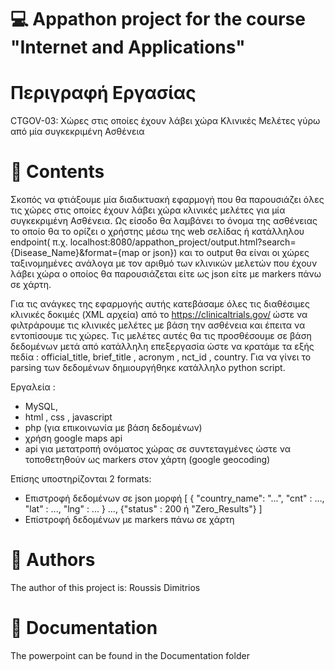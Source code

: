# :computer:  Appathon project for the course "Internet and Applications" 

# Περιγραφή Εργασίας
CTGOV-03: Χώρες στις οποίες έχουν λάβει χώρα Κλινικές Μελέτες γύρω από μία συγκεκριμένη Ασθένεια

# :book: Contents
Σκοπός να φτιάξουμε μία διαδικτυακή εφαρμογή που θα παρουσιάζει όλες τις χώρες στις οποίες έχουν λάβει χώρα κλινικές μελέτες για μία συγκεκριμένη Ασθένεια. Ως είσοδο θα λαμβάνει το όνομα της ασθένειας το οποίο θα το ορίζει ο χρήστης μέσω της web σελίδας ή κατάλληλου endpoint( π.χ. localhost:8080/appathon_project/output.html?search={Disease_Name}&format={map or json}) και το output θα είναι οι χώρες ταξινομημένες ανάλογα με τον αριθμό των κλινικών μελετών που έχουν λάβει χώρα ο οποίος θα παρουσιάζεται είτε ως json είτε με markers πάνω σε χάρτη.

Για τις ανάγκες της εφαρμογής αυτής κατεβάσαμε όλες τις διαθέσιμες κλινικές δοκιμές (XML αρχεία) από το https://clinicaltrials.gov/ ώστε να φιλτράρουμε τις κλινικές μελέτες με βάση την ασθένεια και έπειτα να εντοπίσουμε τις χώρες. Τις μελέτες αυτές θα τις προσθέσουμε σε βάση δεδομένων μετά από κατάλληλη επεξεργασία ώστε να κρατάμε τα εξής πεδία : official_title, brief_title , acronym , nct_id , country. Για να γίνει το parsing των δεδομένων δημιουργήθηκε κατάλληλο python script.

Εργαλεία :
  - MySQL,
  - html , css , javascript 
  - php (για επικοινωνία με βάση δεδομένων)
  - χρήση google maps api
  - api για μετατροπή ονόματος χώρας σε συντεταγμένες ώστε να τοποθετηθούν ως markers στον χάρτη (google geocoding) 

Επίσης υποστηρίζονται 2 formats:
  - Επιστροφή δεδομένων σε json μορφή
   [
     { "country_name": "...",
        "cnt" : ...,
        "lat" : ...,
        "lng" : ...
      }
      ...,
      {"status" : 200 ή "Zero_Results"}
   ]
  - Επίστροφή δεδομένων με markers πάνω σε χάρτη
# :pencil: Authors
The author of this project is: Roussis Dimitrios

# :book: Documentation
The powerpoint can be found in the Documentation folder
